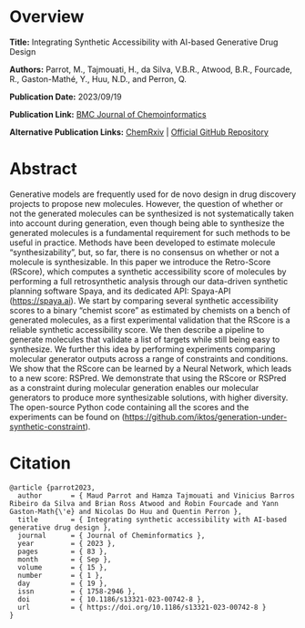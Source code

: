 # Overview
**Title:**
Integrating Synthetic Accessibility with AI-based Generative Drug Design

**Authors:**
Parrot, M., Tajmouati, H., da Silva, V.B.R., Atwood, B.R., Fourcade, R., Gaston-Mathé, Y., Huu, N.D., and Perron, Q.

**Publication Date:**
2023/09/19

**Publication Link:**
[BMC Journal of Chemoinformatics](https://jcheminf.biomedcentral.com/articles/10.1186/s13321-023-00742-8)

**Alternative Publication Links:**
[ChemRxiv](https://chemrxiv.org/engage/chemrxiv/article-details/61c19ee67f367e034f5adb11) |
[Official GitHub Repository](https://github.com/iktos/generation-under-synthetic-constraint)


# Abstract
Generative models are frequently used for de novo design in drug discovery projects to propose new molecules. 
However, the question of whether or not the generated molecules can be synthesized is not systematically taken into account during generation, even though being able to synthesize the generated molecules is a fundamental requirement for such methods to be useful in practice. 
Methods have been developed to estimate molecule “synthesizability”, but, so far, there is no consensus on whether or not a molecule is synthesizable. 
In this paper we introduce the Retro-Score (RScore), which computes a synthetic accessibility score of molecules by performing a full retrosynthetic analysis through our data-driven synthetic planning software Spaya, and its dedicated API: Spaya-API (https://spaya.ai). 
We start by comparing several synthetic accessibility scores to a binary “chemist score” as estimated by chemists on a bench of generated molecules, as a first experimental validation that the RScore is a reliable synthetic accessibility score. 
We then describe a pipeline to generate molecules that validate a list of targets while still being easy to synthesize. 
We further this idea by performing experiments comparing molecular generator outputs across a range of constraints and conditions. 
We show that the RScore can be learned by a Neural Network, which leads to a new score: RSPred. 
We demonstrate that using the RScore or RSPred as a constraint during molecular generation enables our molecular generators to produce more synthesizable solutions, with higher diversity. 
The open-source Python code containing all the scores and the experiments can be found on (https://github.com/iktos/generation-under-synthetic-constraint).


# Citation
```
@article {parrot2023,
  author       = { Maud Parrot and Hamza Tajmouati and Vinicius Barros Ribeiro da Silva and Brian Ross Atwood and Robin Fourcade and Yann Gaston-Math{\'e} and Nicolas Do Huu and Quentin Perron },
  title        = { Integrating synthetic accessibility with AI-based generative drug design },
  journal      = { Journal of Cheminformatics },
  year         = { 2023 },
  pages        = { 83 },
  month        = { Sep },
  volume       = { 15 },
  number       = { 1 },
  day          = { 19 },
  issn         = { 1758-2946 },
  doi          = { 10.1186/s13321-023-00742-8 },
  url          = { https://doi.org/10.1186/s13321-023-00742-8 }
}
```
